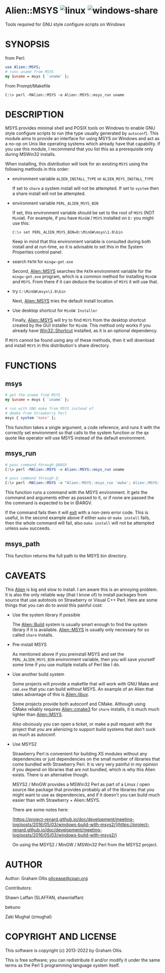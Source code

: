 # Alien::MSYS ![linux](https://github.com/PerlAlien/Alien-MSYS/workflows/linux/badge.svg) ![windows-share](https://github.com/PerlAlien/Alien-MSYS/workflows/windows-share/badge.svg)

Tools required for GNU style configure scripts on Windows

# SYNOPSIS

from Perl:

```perl
use Alien::MSYS;
# runs uname from MSYS
my $uname = msys { `uname` };
```

From Prompt/Makefile

```
C:\> perl -MAlien::MSYS -e Alien::MSYS::msys_run uname
```

# DESCRIPTION

MSYS provides minimal shell and POSIX tools on Windows to enable GNU style configure
scripts to run (the type usually generated by `autoconf`). This module aims to
provide an interface for using MSYS on Windows and act as a no-op on Unix like
operating systems which already have that capability.  If you use this module, I
recommend that you list this as a prerequisite only during MSWin32 installs.

When installing, this distribution will look for an existing `MSYS` using the following
methods in this order:

- environment variable `ALIEN_INSTALL_TYPE` or `ALIEN_MSYS_INSTALL_TYPE`

    If set to `share` a system install will not be attempted.  If set to `system`
    then a share install will not be attempted.

- environment variable `PERL_ALIEN_MSYS_BIN`

    If set, this environment variable should be set to the root of `MSYS` (NOT `MinGW`).
    For example, if you have `MinGW` / `MSYS` installed on `D:` you might use this:

    ```
    C:\> set PERL_ALIEN_MSYS_BIN=D:\MinGW\msys\1.0\bin
    ```

    Keep in mind that this environment variable is consulted during both install and at run-time,
    so it is advisable to set this in the System Properties control panel.

- search `PATH` for `mingw-get.exe`

    Second, [Alien::MSYS](https://metacpan.org/pod/Alien::MSYS) searches the `PATH` environment variable for the `mingw-get.exe`
    program, which is a common method for installing `MinGW` and `MSYS`.  From there
    if it can deduce the location of `MSYS` it will use that.

- try `C:\MinGW\msys\1.0\bin`

    Next, [Alien::MSYS](https://metacpan.org/pod/Alien::MSYS) tries the default install location.

- Use desktop shortcut for `MinGW Installer`

    Finally, [Alien::MSYS](https://metacpan.org/pod/Alien::MSYS) will try to find `MSYS` from the desktop shortcut created
    by the GUI installer for `MinGW`.  This method only works if you already have
    [Win32::Shortcut](https://metacpan.org/pod/Win32::Shortcut) installed, as it is an optional dependency.

If `MSYS` cannot be found using any of these methods, then it will download and install
`MSYS` in this distribution's share directory.

# FUNCTIONS

## msys

```perl
# get the uname from MSYS
my $uname = msys { `uname` };

# run with GNU make from MSYS instead of
# dmake from Strawberry Perl
msys { system 'make' };
```

This function takes a single argument, a code reference, and runs it with the correctly
set environment so that calls to the system function or the qx quote like operator will
use MSYS instead of the default environment.

## msys\_run

```perl
# pass command through @ARGV
C:\> perl -MAlien::MSYS -e Alien::MSYS::msys_run uname

# pass command through @_
C:\> perl -MAlien::MSYS -e "Alien::MSYS::msys_run 'make'; Alien::MSYS::msys_run 'make install'"
```

This function runs a command with the MSYS environment.  It gets the command and arguments
either as passed to it, or if none are passed the the command is expected to be in
@ARGV.

If the command fails then it will [exit](https://metacpan.org/pod/perlfunc#exit) with a non-zero error code.  This
is useful, in the second example above if either `make` or `make install` fails, then
the whole command will fail, also `make install` will not be attempted unless `make`
succeeds.

## msys\_path

This function returns the full path to the MSYS bin directory.

# CAVEATS

This [Alien](https://metacpan.org/pod/Alien) is big and slow to install.  I am aware this is an annoying problem.
It is also the only reliable way (that I know of) to install packages from source
that use autotools on Strawberry or Visual C++ Perl.  Here are some things that you
can do to avoid this painful cost:

- Use the system library if possible

    The [Alien::Build](https://metacpan.org/pod/Alien::Build) system is usually smart enough to find the system library
    if it is available.  [Alien::MSYS](https://metacpan.org/pod/Alien::MSYS) is usually only necessary for so called
    `share` installs.

- Pre-install MSYS

    As mentioned above if you preinstall MSYS and set the `PERL_ALIEN_MSYS_BIN`
    environment variable, then you will save yourself some time if you use multiple
    installs of Perl like I do.

- Use another build system

    Some projects will provide a makefile that will work with GNU Make and `cmd.exe`
    that you can build without MSYS.  An example of an Alien that takes advantage of
    this is [Alien::libuv](https://metacpan.org/pod/Alien::libuv).

    Some projects provide both autoconf and CMake.  Although using CMake reliably
    requires [Alien::cmake3](https://metacpan.org/pod/Alien::cmake3) for `share` installs, it is much much lighter than [Alien::MSYS](https://metacpan.org/pod/Alien::MSYS).

    Also obviously you can open a ticket, or make a pull request with the project that you
    are alienizing to support build systems that don't suck as much as autoconf.

- Use MSYS2

    Strawberry Perl is convenient for building XS modules without any dependencies
    or just dependencies on the small number of libraries that come bundled with
    Strawberry Perl.  It is very very painful in my opinion if you depend on libraries
    that are not bundled, which is why this Alien exists.  There is an alternative though.

    MSYS2 / MinGW provides a MSWin32 Perl as part of a Linux / open source like package
    that provides probably all of the libraries that you might want to use as dependencies,
    and if it doesn't you can build much easier than with Strawberry + Alien::MSYS.

    There are some notes here:

    [https://project-renard.github.io/doc/development/meeting-log/posts/2016/05/03/windows-build-with-msys2/](https://project-renard.github.io/doc/development/meeting-log/posts/2016/05/03/windows-build-with-msys2/)

    On using the MSYS2 / MinGW / MSWin32 Perl from the MSYS2 project.

# AUTHOR

Author: Graham Ollis <plicease@cpan.org>

Contributors:

Shawn Laffan (SLAFFAN, shawnlaffan)

bekuno

Zaki Mughal (zmughal)

# COPYRIGHT AND LICENSE

This software is copyright (c) 2013-2022 by Graham Ollis.

This is free software; you can redistribute it and/or modify it under
the same terms as the Perl 5 programming language system itself.
